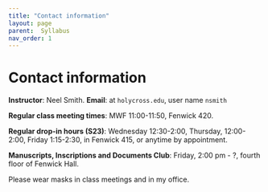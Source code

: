 ```yaml
---
title: "Contact information"
layout: page
parent:  Syllabus
nav_order: 1
---
```


# Contact information

**Instructor**: Neel Smith.  **Email**: at `holycross.edu`, user name `nsmith`

**Regular class meeting times**:  MWF 11:00-11:50, Fenwick 420.  

**Regular drop-in hours (S23)**:  Wednesday 12:30-2:00, Thursday, 12:00-2:00, Friday 1:15-2:30, in Fenwick 415, or anytime by appointment.


**Manuscripts, Inscriptions and Documents Club**:  Friday, 2:00 pm - ?, fourth floor of Fenwick Hall.

Please wear masks in class meetings and in my office.
